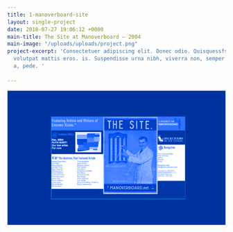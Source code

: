 ```yaml
---
title: 1-manoverboard-site
layout: single-project
date: 2018-07-27 19:06:12 +0000
main-title: The Site at Manoverboard — 2004
main-image: "/uploads/uploads/project.png"
project-excerpt: 'Consectetuer adipiscing elit. Donec odio. Quisquessfsdfasd arguably
  volutpat mattis eros. is. Suspendisse urna nibh, viverra non, semper suscipit, posuere
  a, pede. '

---
```


![](/uploads/uploads/project.png)